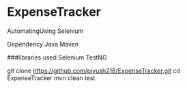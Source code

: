 # ExpenseTracker
AutomatingUsing Selenium


Dependency Java Maven

###libraries used Selenium TestNG


git clone https://github.com/piyush218/ExpenseTracker.git
cd ExpenseTracker
mvn clean test
